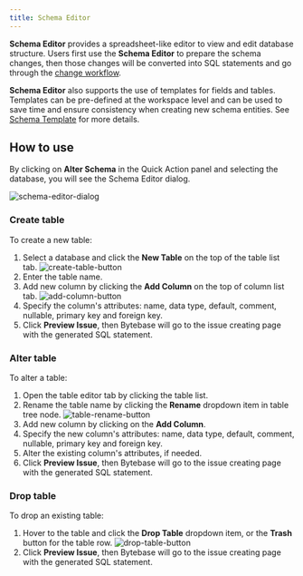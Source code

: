 ```yaml
---
title: Schema Editor
---
```


**Schema Editor** provides a spreadsheet-like editor to view and edit database structure. Users first use the **Schema Editor** to prepare the schema changes, then those changes will be converted into SQL statements and go through the [change workflow](/docs/change-database/change-workflow).

**Schema Editor** also supports the use of templates for fields and tables. Templates can be pre-defined at the workspace level and can be used to save time and ensure consistency when creating new schema entities. See [Schema Template](/docs/administration/schema-template) for more details.

## How to use

By clicking on **Alter Schema** in the Quick Action panel and selecting the database, you will see the Schema Editor dialog.

![schema-editor-dialog](/content/docs/change-database/schema-editor/schema-editor-dialog.webp)

### Create table

To create a new table:

1. Select a database and click the **New Table** on the top of the table list tab.
   ![create-table-button](/content/docs/change-database/schema-editor/create-table-button.webp)
1. Enter the table name.
1. Add new column by clicking the **Add Column** on the top of column list tab.
   ![add-column-button](/content/docs/change-database/schema-editor/add-column-button.webp)
1. Specify the column's attributes: name, data type, default, comment, nullable, primary key and foreign key.
1. Click **Preview Issue**, then Bytebase will go to the issue creating page with the generated SQL statement.

### Alter table

To alter a table:

1. Open the table editor tab by clicking the table list.
1. Rename the table name by clicking the **Rename** dropdown item in table tree node.
   ![table-rename-button](/content/docs/change-database/schema-editor/table-rename-button.webp)
1. Add new column by clicking on the **Add Column**.
1. Specify the new column's attributes: name, data type, default, comment, nullable, primary key and foreign key.
1. Alter the existing column's attributes, if needed.
1. Click **Preview Issue**, then Bytebase will go to the issue creating page with the generated SQL statement.

### Drop table

To drop an existing table:

1. Hover to the table and click the **Drop Table** dropdown item, or the **Trash** button for the table row.
   ![drop-table-button](/content/docs/change-database/schema-editor/drop-table-button.webp)
1. Click **Preview Issue**, then Bytebase will go to the issue creating page with the generated SQL statement.
